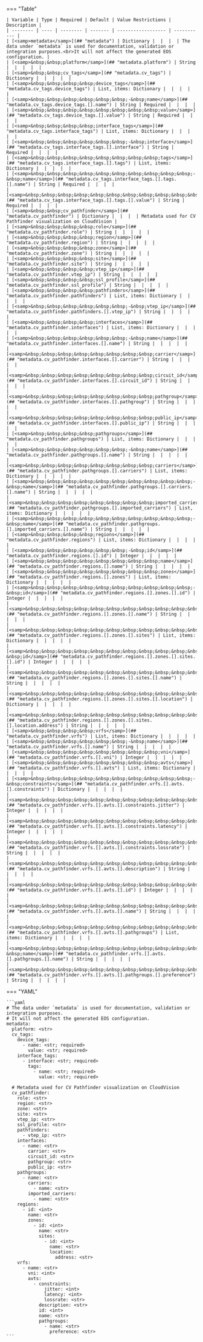 <!--
  ~ Copyright (c) 2023-2024 Arista Networks, Inc.
  ~ Use of this source code is governed by the Apache License 2.0
  ~ that can be found in the LICENSE file.
  -->
=== "Table"

    | Variable | Type | Required | Default | Value Restrictions | Description |
    | -------- | ---- | -------- | ------- | ------------------ | ----------- |
    | [<samp>metadata</samp>](## "metadata") | Dictionary |  |  |  | The data under `metadata` is used for documentation, validation or integration purposes.<br>It will not affect the generated EOS configuration. |
    | [<samp>&nbsp;&nbsp;platform</samp>](## "metadata.platform") | String |  |  |  |  |
    | [<samp>&nbsp;&nbsp;cv_tags</samp>](## "metadata.cv_tags") | Dictionary |  |  |  |  |
    | [<samp>&nbsp;&nbsp;&nbsp;&nbsp;device_tags</samp>](## "metadata.cv_tags.device_tags") | List, items: Dictionary |  |  |  |  |
    | [<samp>&nbsp;&nbsp;&nbsp;&nbsp;&nbsp;&nbsp;-&nbsp;name</samp>](## "metadata.cv_tags.device_tags.[].name") | String | Required |  |  |  |
    | [<samp>&nbsp;&nbsp;&nbsp;&nbsp;&nbsp;&nbsp;&nbsp;&nbsp;value</samp>](## "metadata.cv_tags.device_tags.[].value") | String | Required |  |  |  |
    | [<samp>&nbsp;&nbsp;&nbsp;&nbsp;interface_tags</samp>](## "metadata.cv_tags.interface_tags") | List, items: Dictionary |  |  |  |  |
    | [<samp>&nbsp;&nbsp;&nbsp;&nbsp;&nbsp;&nbsp;-&nbsp;interface</samp>](## "metadata.cv_tags.interface_tags.[].interface") | String | Required |  |  |  |
    | [<samp>&nbsp;&nbsp;&nbsp;&nbsp;&nbsp;&nbsp;&nbsp;&nbsp;tags</samp>](## "metadata.cv_tags.interface_tags.[].tags") | List, items: Dictionary |  |  |  |  |
    | [<samp>&nbsp;&nbsp;&nbsp;&nbsp;&nbsp;&nbsp;&nbsp;&nbsp;&nbsp;&nbsp;-&nbsp;name</samp>](## "metadata.cv_tags.interface_tags.[].tags.[].name") | String | Required |  |  |  |
    | [<samp>&nbsp;&nbsp;&nbsp;&nbsp;&nbsp;&nbsp;&nbsp;&nbsp;&nbsp;&nbsp;&nbsp;&nbsp;value</samp>](## "metadata.cv_tags.interface_tags.[].tags.[].value") | String | Required |  |  |  |
    | [<samp>&nbsp;&nbsp;cv_pathfinder</samp>](## "metadata.cv_pathfinder") | Dictionary |  |  |  | Metadata used for CV Pathfinder visualization on CloudVision |
    | [<samp>&nbsp;&nbsp;&nbsp;&nbsp;role</samp>](## "metadata.cv_pathfinder.role") | String |  |  |  |  |
    | [<samp>&nbsp;&nbsp;&nbsp;&nbsp;region</samp>](## "metadata.cv_pathfinder.region") | String |  |  |  |  |
    | [<samp>&nbsp;&nbsp;&nbsp;&nbsp;zone</samp>](## "metadata.cv_pathfinder.zone") | String |  |  |  |  |
    | [<samp>&nbsp;&nbsp;&nbsp;&nbsp;site</samp>](## "metadata.cv_pathfinder.site") | String |  |  |  |  |
    | [<samp>&nbsp;&nbsp;&nbsp;&nbsp;vtep_ip</samp>](## "metadata.cv_pathfinder.vtep_ip") | String |  |  |  |  |
    | [<samp>&nbsp;&nbsp;&nbsp;&nbsp;ssl_profile</samp>](## "metadata.cv_pathfinder.ssl_profile") | String |  |  |  |  |
    | [<samp>&nbsp;&nbsp;&nbsp;&nbsp;pathfinders</samp>](## "metadata.cv_pathfinder.pathfinders") | List, items: Dictionary |  |  |  |  |
    | [<samp>&nbsp;&nbsp;&nbsp;&nbsp;&nbsp;&nbsp;-&nbsp;vtep_ip</samp>](## "metadata.cv_pathfinder.pathfinders.[].vtep_ip") | String |  |  |  |  |
    | [<samp>&nbsp;&nbsp;&nbsp;&nbsp;interfaces</samp>](## "metadata.cv_pathfinder.interfaces") | List, items: Dictionary |  |  |  |  |
    | [<samp>&nbsp;&nbsp;&nbsp;&nbsp;&nbsp;&nbsp;-&nbsp;name</samp>](## "metadata.cv_pathfinder.interfaces.[].name") | String |  |  |  |  |
    | [<samp>&nbsp;&nbsp;&nbsp;&nbsp;&nbsp;&nbsp;&nbsp;&nbsp;carrier</samp>](## "metadata.cv_pathfinder.interfaces.[].carrier") | String |  |  |  |  |
    | [<samp>&nbsp;&nbsp;&nbsp;&nbsp;&nbsp;&nbsp;&nbsp;&nbsp;circuit_id</samp>](## "metadata.cv_pathfinder.interfaces.[].circuit_id") | String |  |  |  |  |
    | [<samp>&nbsp;&nbsp;&nbsp;&nbsp;&nbsp;&nbsp;&nbsp;&nbsp;pathgroup</samp>](## "metadata.cv_pathfinder.interfaces.[].pathgroup") | String |  |  |  |  |
    | [<samp>&nbsp;&nbsp;&nbsp;&nbsp;&nbsp;&nbsp;&nbsp;&nbsp;public_ip</samp>](## "metadata.cv_pathfinder.interfaces.[].public_ip") | String |  |  |  |  |
    | [<samp>&nbsp;&nbsp;&nbsp;&nbsp;pathgroups</samp>](## "metadata.cv_pathfinder.pathgroups") | List, items: Dictionary |  |  |  |  |
    | [<samp>&nbsp;&nbsp;&nbsp;&nbsp;&nbsp;&nbsp;-&nbsp;name</samp>](## "metadata.cv_pathfinder.pathgroups.[].name") | String |  |  |  |  |
    | [<samp>&nbsp;&nbsp;&nbsp;&nbsp;&nbsp;&nbsp;&nbsp;&nbsp;carriers</samp>](## "metadata.cv_pathfinder.pathgroups.[].carriers") | List, items: Dictionary |  |  |  |  |
    | [<samp>&nbsp;&nbsp;&nbsp;&nbsp;&nbsp;&nbsp;&nbsp;&nbsp;&nbsp;&nbsp;-&nbsp;name</samp>](## "metadata.cv_pathfinder.pathgroups.[].carriers.[].name") | String |  |  |  |  |
    | [<samp>&nbsp;&nbsp;&nbsp;&nbsp;&nbsp;&nbsp;&nbsp;&nbsp;imported_carriers</samp>](## "metadata.cv_pathfinder.pathgroups.[].imported_carriers") | List, items: Dictionary |  |  |  |  |
    | [<samp>&nbsp;&nbsp;&nbsp;&nbsp;&nbsp;&nbsp;&nbsp;&nbsp;&nbsp;&nbsp;-&nbsp;name</samp>](## "metadata.cv_pathfinder.pathgroups.[].imported_carriers.[].name") | String |  |  |  |  |
    | [<samp>&nbsp;&nbsp;&nbsp;&nbsp;regions</samp>](## "metadata.cv_pathfinder.regions") | List, items: Dictionary |  |  |  |  |
    | [<samp>&nbsp;&nbsp;&nbsp;&nbsp;&nbsp;&nbsp;-&nbsp;id</samp>](## "metadata.cv_pathfinder.regions.[].id") | Integer |  |  |  |  |
    | [<samp>&nbsp;&nbsp;&nbsp;&nbsp;&nbsp;&nbsp;&nbsp;&nbsp;name</samp>](## "metadata.cv_pathfinder.regions.[].name") | String |  |  |  |  |
    | [<samp>&nbsp;&nbsp;&nbsp;&nbsp;&nbsp;&nbsp;&nbsp;&nbsp;zones</samp>](## "metadata.cv_pathfinder.regions.[].zones") | List, items: Dictionary |  |  |  |  |
    | [<samp>&nbsp;&nbsp;&nbsp;&nbsp;&nbsp;&nbsp;&nbsp;&nbsp;&nbsp;&nbsp;-&nbsp;id</samp>](## "metadata.cv_pathfinder.regions.[].zones.[].id") | Integer |  |  |  |  |
    | [<samp>&nbsp;&nbsp;&nbsp;&nbsp;&nbsp;&nbsp;&nbsp;&nbsp;&nbsp;&nbsp;&nbsp;&nbsp;name</samp>](## "metadata.cv_pathfinder.regions.[].zones.[].name") | String |  |  |  |  |
    | [<samp>&nbsp;&nbsp;&nbsp;&nbsp;&nbsp;&nbsp;&nbsp;&nbsp;&nbsp;&nbsp;&nbsp;&nbsp;sites</samp>](## "metadata.cv_pathfinder.regions.[].zones.[].sites") | List, items: Dictionary |  |  |  |  |
    | [<samp>&nbsp;&nbsp;&nbsp;&nbsp;&nbsp;&nbsp;&nbsp;&nbsp;&nbsp;&nbsp;&nbsp;&nbsp;&nbsp;&nbsp;-&nbsp;id</samp>](## "metadata.cv_pathfinder.regions.[].zones.[].sites.[].id") | Integer |  |  |  |  |
    | [<samp>&nbsp;&nbsp;&nbsp;&nbsp;&nbsp;&nbsp;&nbsp;&nbsp;&nbsp;&nbsp;&nbsp;&nbsp;&nbsp;&nbsp;&nbsp;&nbsp;name</samp>](## "metadata.cv_pathfinder.regions.[].zones.[].sites.[].name") | String |  |  |  |  |
    | [<samp>&nbsp;&nbsp;&nbsp;&nbsp;&nbsp;&nbsp;&nbsp;&nbsp;&nbsp;&nbsp;&nbsp;&nbsp;&nbsp;&nbsp;&nbsp;&nbsp;location</samp>](## "metadata.cv_pathfinder.regions.[].zones.[].sites.[].location") | Dictionary |  |  |  |  |
    | [<samp>&nbsp;&nbsp;&nbsp;&nbsp;&nbsp;&nbsp;&nbsp;&nbsp;&nbsp;&nbsp;&nbsp;&nbsp;&nbsp;&nbsp;&nbsp;&nbsp;&nbsp;&nbsp;address</samp>](## "metadata.cv_pathfinder.regions.[].zones.[].sites.[].location.address") | String |  |  |  |  |
    | [<samp>&nbsp;&nbsp;&nbsp;&nbsp;vrfs</samp>](## "metadata.cv_pathfinder.vrfs") | List, items: Dictionary |  |  |  |  |
    | [<samp>&nbsp;&nbsp;&nbsp;&nbsp;&nbsp;&nbsp;-&nbsp;name</samp>](## "metadata.cv_pathfinder.vrfs.[].name") | String |  |  |  |  |
    | [<samp>&nbsp;&nbsp;&nbsp;&nbsp;&nbsp;&nbsp;&nbsp;&nbsp;vni</samp>](## "metadata.cv_pathfinder.vrfs.[].vni") | Integer |  |  |  |  |
    | [<samp>&nbsp;&nbsp;&nbsp;&nbsp;&nbsp;&nbsp;&nbsp;&nbsp;avts</samp>](## "metadata.cv_pathfinder.vrfs.[].avts") | List, items: Dictionary |  |  |  |  |
    | [<samp>&nbsp;&nbsp;&nbsp;&nbsp;&nbsp;&nbsp;&nbsp;&nbsp;&nbsp;&nbsp;-&nbsp;constraints</samp>](## "metadata.cv_pathfinder.vrfs.[].avts.[].constraints") | Dictionary |  |  |  |  |
    | [<samp>&nbsp;&nbsp;&nbsp;&nbsp;&nbsp;&nbsp;&nbsp;&nbsp;&nbsp;&nbsp;&nbsp;&nbsp;&nbsp;&nbsp;jitter</samp>](## "metadata.cv_pathfinder.vrfs.[].avts.[].constraints.jitter") | Integer |  |  |  |  |
    | [<samp>&nbsp;&nbsp;&nbsp;&nbsp;&nbsp;&nbsp;&nbsp;&nbsp;&nbsp;&nbsp;&nbsp;&nbsp;&nbsp;&nbsp;latency</samp>](## "metadata.cv_pathfinder.vrfs.[].avts.[].constraints.latency") | Integer |  |  |  |  |
    | [<samp>&nbsp;&nbsp;&nbsp;&nbsp;&nbsp;&nbsp;&nbsp;&nbsp;&nbsp;&nbsp;&nbsp;&nbsp;&nbsp;&nbsp;lossrate</samp>](## "metadata.cv_pathfinder.vrfs.[].avts.[].constraints.lossrate") | String |  |  |  |  |
    | [<samp>&nbsp;&nbsp;&nbsp;&nbsp;&nbsp;&nbsp;&nbsp;&nbsp;&nbsp;&nbsp;&nbsp;&nbsp;description</samp>](## "metadata.cv_pathfinder.vrfs.[].avts.[].description") | String |  |  |  |  |
    | [<samp>&nbsp;&nbsp;&nbsp;&nbsp;&nbsp;&nbsp;&nbsp;&nbsp;&nbsp;&nbsp;&nbsp;&nbsp;id</samp>](## "metadata.cv_pathfinder.vrfs.[].avts.[].id") | Integer |  |  |  |  |
    | [<samp>&nbsp;&nbsp;&nbsp;&nbsp;&nbsp;&nbsp;&nbsp;&nbsp;&nbsp;&nbsp;&nbsp;&nbsp;name</samp>](## "metadata.cv_pathfinder.vrfs.[].avts.[].name") | String |  |  |  |  |
    | [<samp>&nbsp;&nbsp;&nbsp;&nbsp;&nbsp;&nbsp;&nbsp;&nbsp;&nbsp;&nbsp;&nbsp;&nbsp;pathgroups</samp>](## "metadata.cv_pathfinder.vrfs.[].avts.[].pathgroups") | List, items: Dictionary |  |  |  |  |
    | [<samp>&nbsp;&nbsp;&nbsp;&nbsp;&nbsp;&nbsp;&nbsp;&nbsp;&nbsp;&nbsp;&nbsp;&nbsp;&nbsp;&nbsp;-&nbsp;name</samp>](## "metadata.cv_pathfinder.vrfs.[].avts.[].pathgroups.[].name") | String |  |  |  |  |
    | [<samp>&nbsp;&nbsp;&nbsp;&nbsp;&nbsp;&nbsp;&nbsp;&nbsp;&nbsp;&nbsp;&nbsp;&nbsp;&nbsp;&nbsp;&nbsp;&nbsp;preference</samp>](## "metadata.cv_pathfinder.vrfs.[].avts.[].pathgroups.[].preference") | String |  |  |  |  |

=== "YAML"

    ```yaml
    # The data under `metadata` is used for documentation, validation or integration purposes.
    # It will not affect the generated EOS configuration.
    metadata:
      platform: <str>
      cv_tags:
        device_tags:
          - name: <str; required>
            value: <str; required>
        interface_tags:
          - interface: <str; required>
            tags:
              - name: <str; required>
                value: <str; required>

      # Metadata used for CV Pathfinder visualization on CloudVision
      cv_pathfinder:
        role: <str>
        region: <str>
        zone: <str>
        site: <str>
        vtep_ip: <str>
        ssl_profile: <str>
        pathfinders:
          - vtep_ip: <str>
        interfaces:
          - name: <str>
            carrier: <str>
            circuit_id: <str>
            pathgroup: <str>
            public_ip: <str>
        pathgroups:
          - name: <str>
            carriers:
              - name: <str>
            imported_carriers:
              - name: <str>
        regions:
          - id: <int>
            name: <str>
            zones:
              - id: <int>
                name: <str>
                sites:
                  - id: <int>
                    name: <str>
                    location:
                      address: <str>
        vrfs:
          - name: <str>
            vni: <int>
            avts:
              - constraints:
                  jitter: <int>
                  latency: <int>
                  lossrate: <str>
                description: <str>
                id: <int>
                name: <str>
                pathgroups:
                  - name: <str>
                    preference: <str>
    ```
